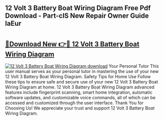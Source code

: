 ## 12 Volt 3 Battery Boat Wiring Diagram Free Pdf Download - Part-clS New Repair Owner Guide laEur

# <h2><a href="http://dfjzkkf.blite.top/?on=12+Volt+3+Battery+Boat+Wiring+Diagram">🔗Download New 👉🔴 12 Volt 3 Battery Boat Wiring Diagram</a></h2>

[![12 Volt 3 Battery Boat Wiring Diagram download](https://i.imgur.com/lujVjoI.png)](http://dfjzkkf.blite.top/?on=12+Volt+3+Battery+Boat+Wiring+Diagram)
Your Personal Tutor This user manual serves as your personal tutor in mastering the use of your new 12 Volt 3 Battery Boat Wiring Diagram. Safety Tips for Home Use Follow these tips to ensure safe and secure use of your new 12 Volt 3 Battery Boat Wiring Diagram at home. 12 Volt 3 Battery Boat Wiring Diagram advanced features include fingerprint scanning, smart home integration, automatic software updates, and customizable voice commands, all of which can be accessed and customized through the user interface. Thank You for Choosing Us! We appreciate your trust and support 12 Volt 3 Battery Boat Wiring Diagram.
